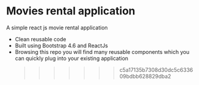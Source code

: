 # Movies rental application

A simple react js movie rental application

- Clean reusable code
- Built using Bootstrap 4.6 and ReactJs
- Browsing this repo you will find many reusable components which you can quickly plug into your existing application
  > > > > > > > c5a17135b7308d30dc5c633609bdbb628829dba2
